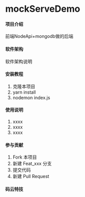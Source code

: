 # mockServeDemo

#### 项目介绍
前端NodeApi+mongodb做的后端

#### 软件架构
软件架构说明


#### 安装教程

1. 克隆本项目
2. yarn install
3. nodemon index.js

#### 使用说明

1. xxxx
2. xxxx
3. xxxx

#### 参与贡献

1. Fork 本项目
2. 新建 Feat_xxx 分支
3. 提交代码
4. 新建 Pull Request


#### 码云特技

